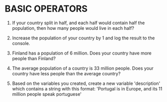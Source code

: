 # BASIC OPERATORS

1. If your country split in half, and each half would contain half the population, then how many people would live in each half?

2. Increase the population of your country by 1 and log the result to the console.

3. Finland has a population of 6 million. Does your country have more people than
Finland?

4. The average population of a country is 33 million people. Does your country have less people than the average country?

5. Based on the variables you created, create a new variable 'description' which contains a string with this format: 'Portugal is in Europe, and its 11 million people speak portuguese'